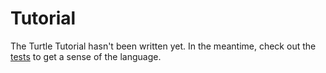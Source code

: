 # Tutorial

The Turtle Tutorial hasn't been written yet. In the meantime, check out the [tests](src/spec) to get a sense of the language.